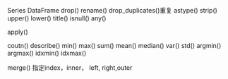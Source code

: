 Series DataFrame
drop()
rename()
drop_duplicates()重复
astype()
strip()
upper()
lower()
title()
isnull()
any()

apply()

coutn()
describe()
min()
max()
sum()
mean()
median()
var()
std()
argmin()
argmax()
idxmin()
idxmax()

merge() 指定index，inner， left, right,outer